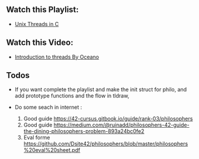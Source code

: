 ## Watch this Playlist:

- [Unix Threads in C](https://www.youtube.com/playlist?list=PLfqABt5AS4FmuQf70psXrsMLEDQXNkLq2)

## Watch this Video:

 - [Introduction to threads By Oceano](https://www.youtube.com/watch?v=mvZKu0DfFLQ&ab_channel=Oceano)


## Todos

 - If you want complete the playlist and make the init struct for philo, and add prototype functions and the flow in tldraw,

 - Do some seach in internet :
    1. Good guide https://42-cursus.gitbook.io/guide/rank-03/philosophers
    2. Good guide https://medium.com/@ruinadd/philosophers-42-guide-the-dining-philosophers-problem-893a24bc0fe2
    3. Eval forme  https://github.com/Dsite42/philosophers/blob/master/philosophers%20eval%20sheet.pdf
